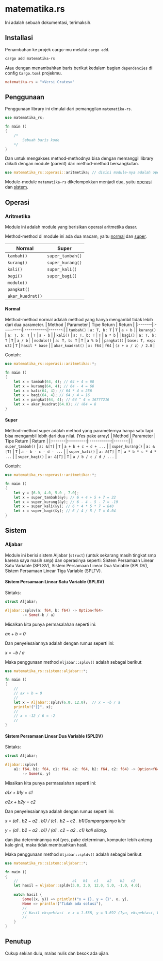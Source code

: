 # matematika.rs
Ini adalah sebuah dokumentasi, terimaksih.

## Installasi
Penambahan ke projek cargo-mu melalui `cargo add`.

```sh
cargo add matematika-rs
```

Atau dengan menambahkan baris berikut kedalam bagian `dependencies` di config `Cargo.toml` projekmu.

```toml
matematika-rs = "<Versi Crates>"
```

## Penggunaan
Penggunaan library ini dimulai dari pemanggilan `matematika-rs`.

```rust
use matematika_rs;

fn main ()
{
    /* 
        Sebuah baris kode
    */
}
```

Dan untuk mengakses method-methodnya bisa dengan memanggil library diikuti dengan module (parent) dari method-method bersangkutan.

```rust
use matematika_rs::operasi::aritmetika; // disini module-nya adalah operasi::aritmetika
```

Module-module `matematika-rs` dikelompokkan menjadi dua, yaitu [operasi](#Operasi) dan [sistem](#Sistem).

## Operasi
### Aritmetika 
Module ini adalah module yang berisikan operasi aritmetika dasar.

Method-method di module ini ada dua macam, yaitu [normal](#Normal) dan [super](#Super).

| Normal | Super |
|--------|-------|
| `tambah()` | `super_tambah()` |
| `kurang()` | `super_kurang()` |
| `kali()` | `super_kali()` |
| `bagi()` | `super_bagi()` |
| `modulo()` |  |
| `pangkat()` |  |
| `akar_kuadrat()` |  |

#### Normal
Method-method normal adalah method yang hanya mengambil tidak lebih dari dua parameter.
| Method | Parameter | Tipe Return | Return |
|:-------|:---------:|:-----------:|-------:|
| `tambah()` | `a: T, b: T` | `T` | `a + b` |
| `kurang()` | `a: T, b: T` | `T` | `a - b` |
| `kali()` | `a: T, b: T` | `T` | `a * b` |
| `bagi()` | `a: T, b: T` | `T` | `a / b` | 
| `modulo()` | `a: T, b: T` | `T` | `a % b` |
| `pangkat()` | `base: T, exp: u32` | `T` | `hasil * base` |
| `akar_kuadrat()` | `x: f64` | `f64` | `(z + x / z) / 2.0` |

Contoh:
```rust
use matematika_rs::operasi::aritmetika::*;

fn main ()
{
    let x = tambah(64, 4); // 64 + 4 = 68
    let x = kurang(64, 4); // 64 - 4 = 60
    let x = kali(64, 4); // 64 * 4 = 256
    let x = bagi(64, 4); // 64 / 4 = 16
    let x = pangkat(64, 4); // 64 ^ 4 = 16777216
    let x = akar_kuadrat(64.0); // √64 = 8
}
```

#### Super
Method-method super adalah method yang parameternya hanya satu tapi bisa mengambil lebih dari dua nilai. (Yes pake array)
| Method | Parameter | Tipe Return | Return |
|:-------|:---------:|:-----------:|-------:|
| `super_tambah()` | `a: &[T]` | `T` | `a + b + c + d + ...` |
| `super_kurang()` | `a: &[T]` | `T` | `a - b - c - d - ...` |
| `super_kali()` | `a: &[T]` | `T` | `a * b * c * d * ...` |
| `super_bagi()` | `a: &[T]` | `T` | `a / b / c / d / ...` |

Contoh:
```rust
use matematika_rs::operasi::aritmetika::*;

fn main ()
{
    let y = [6.0, 4.0, 5.0 , 7.0];
    let x = super_tambah(&y); // 6 + 4 + 5 + 7 = 22
    let x = super_kurang(&y); // 6 - 4 - 5 - 7 = -10
    let x = super_kali(&y); // 6 * 4 * 5 * 7 = 840
    let x = super_bagi(&y); // 6 / 4 / 5 / 7 = 0.04
}
```

## Sistem
### Aljabar
Module ini berisi sistem Aljabar (`struct`) (untuk sekarang masih tingkat smp karena saya masih smp) dan operasinya seperti: Sistem Persamaan Linear Satu Variable (SPLSV), Sistem Persamaan Linear Dua Variable (SPLDV), Sistem Persamaan Linear Tiga Variable (SPLTV).

#### Sistem Persamaan Linear Satu Variable (SPLSV)
Sintaks:
```rust
struct Aljabar;

Aljabar::splsv(a: f64, b: f64) -> Option<f64>
        -> Some(-b / a)
```

Misalkan kita punya permasalahan seperti ini:

*ax + b = 0*

Dan penyelesaiannya adalah dengan rumus seperti ini:

*x = −b / a​*

Maka penggunaan method `Aljabar::splsv()` adalah sebagai berikut:
```rust
use matematika_rs::sistem::aljabar::*;

fn main ()
{
    //
    // ax + b = 0
    //
    let x = Aljabar::splsv(6.0, 12.0);  // x = -b / a
    println!("{}", x);
    //
    // x = -12 / 6 = -2
    //
}
```

#### Sistem Persamaan Linear Dua Variable (SPLDV)
Sintaks:
```rust
struct Aljabar;

Aljabar::splsv(
    a1: f64, b1: f64, c1: f64, a2: f64, b2: f64, c2: f64) -> Option<f64, f64>
        -> Some(x, y)
```

Misalkan kita punya permasalahan seperti ini:

*a1​x + b1​y = c1*​

*a2x + b2y = c2*

Dan penyelesaiannya adalah dengan rumus seperti ini:

*x = (a1 . ​b2 ​− a2 . ​b1) / ​(c1 . ​b2 ​− c2 . ​b1)​​*        *Gampangannya kita*

*y = (a1 . ​b2 ​− a2​ . b1)​ / (a1​ . c2​ − a2 . ​c1)*        *kali silang.*  

dan jika determinannya nol (yes, pake determinan, komputer lebih anteng kalo gini), maka tidak membuahkan hasil.


Maka penggunaan method `Aljabar::spldv()` adalah sebagai berikut:

```rust
use matematika_rs::sistem::aljabar::*;

fn main ()
{
    //                         a1   b1   c1    a2    b2   c2
    let hasil = Aljabar::spldv(3.0, 2.0, 12.0, 5.0, -1.0, 4.0);
    
    match hasil {
        Some((x, y)) => println!("x = {}, y = {}", x, y),
        None => println!("Tidak ada solusi"),
        //
        // Hasil ekspektasi -> x = 1.538, y = 3.692 (Iya, ekspektasi, komputernya sering ngambek jadi cuma bisa berekspektasi.)
        //
    }
}
```

## Penutup
Cukup sekian dulu, malas nulis dan besok ada ujian.
